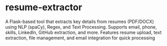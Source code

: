 # resume-extractor
A Flask-based tool that extracts key details from resumes (PDF/DOCX) using NLP (spaCy), Regex, and Text Processing. Supports email, phone, skills, LinkedIn, GitHub extraction, and more. Features resume upload, text extraction, file management, and email integration for quick processing
